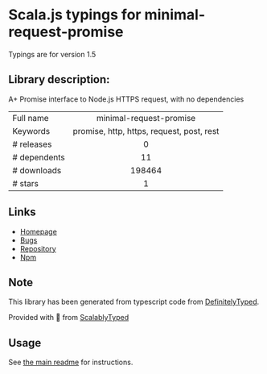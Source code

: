 
# Scala.js typings for minimal-request-promise

Typings are for version 1.5

## Library description:
A+ Promise interface to Node.js HTTPS request, with no dependencies

|                    |                 |
| ------------------ | :-------------: |
| Full name          | minimal-request-promise |
| Keywords           | promise, http, https, request, post, rest |
| # releases         | 0 |
| # dependents       | 11 |
| # downloads        | 198464 |
| # stars            | 1 |

## Links
- [Homepage](https://github.com/gojko/minimal-request-promise)
- [Bugs](https://github.com/gojko/minimal-request-promise/issues)
- [Repository](https://github.com/gojko/minimal-request-promise)
- [Npm](https://www.npmjs.com/package/minimal-request-promise)
    


## Note
This library has been generated from typescript code from [DefinitelyTyped](https://definitelytyped.org).

Provided with :purple_heart: from [ScalablyTyped](https://github.com/oyvindberg/ScalablyTyped)

## Usage
See [the main readme](../../readme.md) for instructions.


